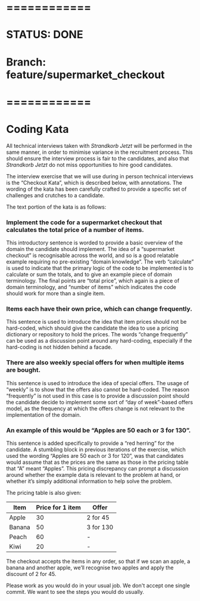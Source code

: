 # ============
# STATUS: DONE
# Branch: feature/supermarket_checkout
# ============

# Coding Kata

All technical interviews taken with _Strandkorb Jetzt_ will be performed in the same manner, in order to minimise variance in the recruitment process. This should ensure the interview process is fair to the candidates, and also that _Strandkorb Jetzt_ do not miss opportunities to hire good candidates.

The interview exercise that we will use during in person technical interviews is the “Checkout Kata”, which is described below, with annotations. The wording of the kata has been carefully crafted to provide a specific set of challenges and crutches to a candidate.

The text portion of the kata is as follows:

### Implement the code for a supermarket checkout that calculates the total price of a number of items.
This introductory sentence is worded to provide a basic overview of the domain the candidate should implement. The idea of a “supermarket checkout” is recognisable across the world, and so is a good relatable example requiring no pre-existing “domain knowledge”. The verb “calculate” is used to indicate that the primary logic of the code to be implemented is to calculate or sum the totals, and to give an example piece of domain terminology. The final points are “total price”, which again is a piece of domain terminology, and “number of items” which indicates the code should work for more than a single item.

### Items each have their own price, which can change frequently.
This sentence is used to introduce the idea that item prices should not be hard-coded, which should give the candidate the idea to use a pricing dictionary or repository to hold the prices. The words “change frequently” can be used as a discussion point around any hard-coding, especially if the hard-coding is not hidden behind a facade.

### There are also weekly special offers for when multiple items are bought.
This sentence is used to introduce the idea of special offers. The usage of “weekly” is to show that the offers also cannot be hard-coded. The reason “frequently” is not used in this case is to provide a discussion point should the candidate decide to implement some sort of “day of week”-based offers model, as the frequency at which the offers change is not relevant to the implementation of the domain.

### An example of this would be “Apples are 50 each or 3 for 130”.
This sentence is added specifically to provide a “red herring” for the candidate. A stumbling block in previous iterations of the exercise, which used the wording “Apples are 50 each or 3 for 120”, was that candidates would assume that as the prices are the same as those in the pricing table that “A” meant “Apples”. This pricing discrepancy can prompt a discussion around whether the example data is relevant to the problem at hand, or whether it’s simply additional information to help solve the problem.

The pricing table is also given:

| Item   |Price for 1 item | Offer                |
|--------|-----------------|----------------------|
| Apple  | 30              | 2 for 45             |
| Banana | 50              | 3 for 130            |
| Peach  | 60              |  -                   |
| Kiwi   | 20              |  -                   |

The checkout accepts the items in any order, so that if we scan an apple, a banana and another apple, we’ll recognise two apples and apply the discount of 2 for 45.

Please work as you would do in your usual job. We don't accept one single commit. We want to see the steps you would do usually.
